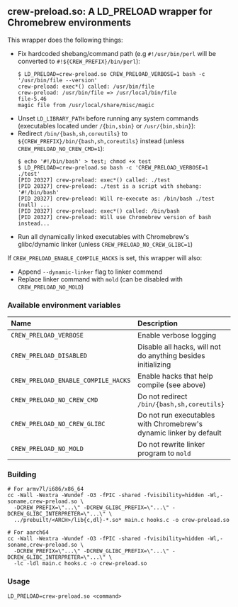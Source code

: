 ## crew-preload.so: A LD_PRELOAD wrapper for Chromebrew environments

This wrapper does the following things:
  - Fix hardcoded shebang/command path (e.g `#!/usr/bin/perl` will be converted to `#!${CREW_PREFIX}/bin/perl`):
    ```
    $ LD_PRELOAD=crew-preload.so CREW_PRELOAD_VERBOSE=1 bash -c '/usr/bin/file --version'
    crew-preload: exec*() called: /usr/bin/file
    crew-preload: /usr/bin/file => /usr/local/bin/file
    file-5.46
    magic file from /usr/local/share/misc/magic
    ```
  - Unset `LD_LIBRARY_PATH` before running any system commands (executables located under `/{bin,sbin}` or `/usr/{bin,sbin}`):
  - Redirect `/bin/{bash,sh,coreutils}` to `${CREW_PREFIX}/bin/{bash,sh,coreutils}` instead (unless `CREW_PRELOAD_NO_CREW_CMD=1`):
    ```
    $ echo '#!/bin/bash' > test; chmod +x test
    $ LD_PRELOAD=crew-preload.so bash -c 'CREW_PRELOAD_VERBOSE=1 ./test'
    [PID 20327] crew-preload: exec*() called: ./test
    [PID 20327] crew-preload: ./test is a script with shebang: '#!/bin/bash'
    [PID 20327] crew-preload: Will re-execute as: /bin/bash ./test (null) ...
    [PID 20327] crew-preload: exec*() called: /bin/bash
    [PID 20327] crew-preload: Will use Chromebrew version of bash instead...
    ```
  - Run all dynamically linked executables with Chromebrew's glibc/dynamic linker (unless `CREW_PRELOAD_NO_CREW_GLIBC=1`)

If `CREW_PRELOAD_ENABLE_COMPILE_HACKS` is set, this wrapper will also:
  - Append `--dynamic-linker` flag to linker commend
  - Replace linker command with `mold` (can be disabled with `CREW_PRELOAD_NO_MOLD`)

### Available environment variables
|Name                               |Description                                                        |
|:----------------------------------|:------------------------------------------------------------------|
|`CREW_PRELOAD_VERBOSE`             |Enable verbose logging                                             |
|`CREW_PRELOAD_DISABLED`            |Disable all hacks, will not do anything besides initializing       |
|`CREW_PRELOAD_ENABLE_COMPILE_HACKS`|Enable hacks that help compile (see above)                         |
|`CREW_PRELOAD_NO_CREW_CMD`         |Do not redirect `/bin/{bash,sh,coreutils}`                         |
|`CREW_PRELOAD_NO_CREW_GLIBC`       |Do not run executables with Chromebrew's dynamic linker by default |
|`CREW_PRELOAD_NO_MOLD`             |Do not rewrite linker program to `mold`                            |

### Building
```shell
# For armv7l/i686/x86_64
cc -Wall -Wextra -Wundef -O3 -fPIC -shared -fvisibility=hidden -Wl,-soname,crew-preload.so \
  -DCREW_PREFIX=\"...\" -DCREW_GLIBC_PREFIX=\"...\" -DCREW_GLIBC_INTERPRETER=\"...\" \
  ../prebuilt/<ARCH>/lib{c,dl}-*.so* main.c hooks.c -o crew-preload.so

# For aarch64
cc -Wall -Wextra -Wundef -O3 -fPIC -shared -fvisibility=hidden -Wl,-soname,crew-preload.so \
  -DCREW_PREFIX=\"...\" -DCREW_GLIBC_PREFIX=\"...\" -DCREW_GLIBC_INTERPRETER=\"...\" \
  -lc -ldl main.c hooks.c -o crew-preload.so
```

### Usage
```shell
LD_PRELOAD=crew-preload.so <command>
```
